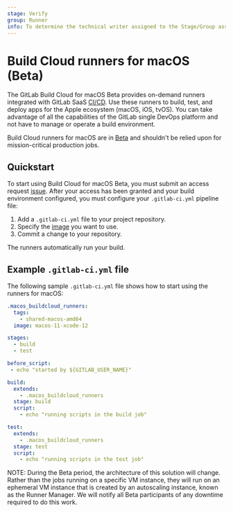 ```yaml
---
stage: Verify
group: Runner
info: To determine the technical writer assigned to the Stage/Group associated with this page, see https://about.gitlab.com/handbook/engineering/ux/technical-writing/#assignments
---
```


# Build Cloud runners for macOS (Beta)

The GitLab Build Cloud for macOS Beta provides on-demand runners integrated with GitLab SaaS [CI/CD](../../../ci/index.md).
Use these runners to build, test, and deploy apps for the Apple ecosystem (macOS, iOS, tvOS). You can take advantage
of all the capabilities of the GitLab single DevOps platform and not have to manage or operate a
build environment.

Build Cloud runners for macOS are in [Beta](https://about.gitlab.com/handbook/product/gitlab-the-product/#beta)
and shouldn't be relied upon for mission-critical production jobs. 

## Quickstart

To start using Build Cloud for macOS Beta, you must submit an access request [issue](https://gitlab.com/gitlab-com/macos-buildcloud-runners-beta/-/issues/new?issuable_template=beta_access_request). After your
access has been granted and your build environment configured, you must configure your
`.gitlab-ci.yml` pipeline file:

1. Add a `.gitlab-ci.yml` file to your project repository.
1. Specify the [image](macos/environment.md#vm-images) you want to use.
1. Commit a change to your repository.

The runners automatically run your build.

## Example `.gitlab-ci.yml` file

The following sample `.gitlab-ci.yml` file shows how to start using the runners for macOS:

```yaml
.macos_buildcloud_runners:
  tags:
    - shared-macos-amd64
  image: macos-11-xcode-12

stages:
  - build
  - test

before_script:
 - echo "started by ${GITLAB_USER_NAME}"

build:
  extends:
    - .macos_buildcloud_runners
  stage: build
  script:
    - echo "running scripts in the build job"

test:
  extends:
    - .macos_buildcloud_runners
  stage: test
  script:
    - echo "running scripts in the test job"
```

NOTE:
During the Beta period, the architecture of this solution will change. Rather than the jobs running on a specific VM instance, they will run on an ephemeral VM instance that is created by an autoscaling instance, known as the Runner Manager. We will notify all Beta participants of any downtime required to do this work.
